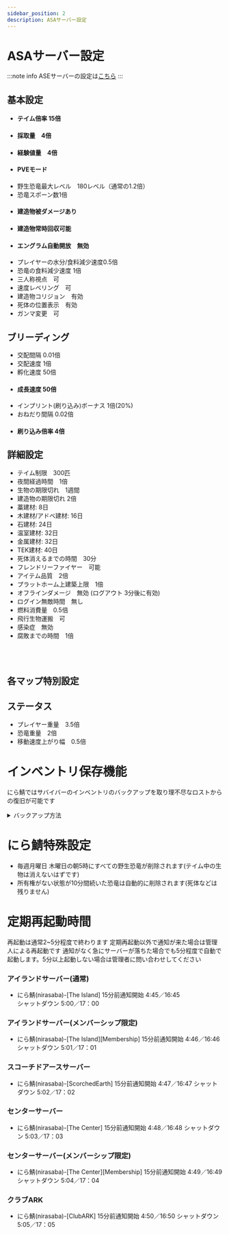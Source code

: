 ```yaml
---
sidebar_position: 2
description: ASAサーバー設定
---
```


# ASAサーバー設定
:::note info 
ASEサーバーの設定は[こちら](/docs/ase/setting.md)
:::
## 基本設定
- <h4>テイム倍率 15倍</h4>
- <h4>採取量　4倍</h4>
- <h4>経験値量　4倍</h4>
- <h4>PVEモード</h4>
- 野生恐竜最大レベル　180レベル（通常の1.2倍）
- 恐竜スポーン数1倍
- <h4>建造物被ダメージあり</h4>
- <h4>建造物常時回収可能</h4>
- <h4>エングラム自動開放　無効</h4>
- プレイヤーの水分/食料減少速度0.5倍
- 恐竜の食料減少速度 1倍
- 三人称視点　可
- 速度レベリング　可
- 建造物コリジョン　有効
- 死体の位置表示　有効
- ガンマ変更　可

## ブリーディング
- 交配間隔 0.01倍
- 交配速度 1倍
- 孵化速度 50倍
- <h4>成長速度 50倍</h4>
- インプリント(刷り込み)ボーナス 1倍(20%)
- おねだり間隔 0.02倍
- <h4>刷り込み倍率 4倍</h4>
## 詳細設定
- テイム制限　300匹
- 夜間経過時間　1倍
- 生物の期限切れ　1週間
- 建造物の期限切れ 2倍
 - 藁建材: 8日  
 - 木建材/アドベ建材: 16日  
 - 石建材: 24日  
 - 温室建材: 32日  
 - 金属建材: 32日  
 - TEK建材: 40日
- 死体消えるまでの時間　30分
- フレンドリーファイヤー　可能
- アイテム品質　2倍
- プラットホーム上建築上限　1倍
- オフラインダメージ　無効 (ログアウト 3分後に有効)
- ログイン無敵時間　無し
- 燃料消費量　0.5倍
- 飛行生物運搬　可
- 感染症　無効
- 腐敗までの時間　1倍  <br></br><br></br>
## 各マップ特別設定



## ステータス
- プレイヤー重量　3.5倍
- 恐竜重量　2倍
- 移動速度上がり幅　0.5倍

# インベントリ保存機能

にら鯖ではサバイバーのインベントリのバックアップを取り理不尽なロストからの復旧が可能です

<details>
  <summary>バックアップ方法</summary>
   - 自動バックアップ
   初期状態から30分に一回バックアップが作成されますこれは過去24時間分が保存されています
   - 手動バックアップ
   ボス戦前やサーバー移動前などロストの危険性が高いときや、絶対失いたくない荷物を持つときなどに手動でバックアップを作成できます これは過去10回分が保存されます
   バックアップ手順 メニュー(メインメニューや設定を変える画面)にある Force Invebtory Save というボタンを押すことでバックアップができます

   - 復元方法 サポートにて普及の申請をしてください その時 何が起きたのか 何時のデータで復旧を希望するのかなど細かく書くようにお願いします
</details>


# にら鯖特殊設定
- 毎週月曜日 木曜日の朝5時にすべての野生恐竜が削除されます(テイム中の生物は消えないはずです)
- 所有権がない状態が10分間続いた恐竜は自動的に削除されます(死体などは残りません)
# 定期再起動時間
再起動は通常2~5分程度で終わります
定期再起動以外で通知が来た場合は管理人による再起動です
通知がなく急にサーバーが落ちた場合でも5分程度で自動で起動します。5分以上起動しない場合は管理者に問い合わせしてください
### アイランドサーバー(通常)
- にら鯖(nirasaba)-[The Island]
15分前通知開始 4:45／16:45  
シャットダウン 5:00／17：00
### アイランドサーバー(メンバーシップ限定)
- にら鯖(nirasaba)-[The Island][Membership]
15分前通知開始 4:46／16:46
シャットダウン 5:01／17：01 
### スコーチドアースサーバー
- にら鯖(nirasaba)-[ScorchedEarth]
15分前通知開始  4:47／16:47 
シャットダウン 5:02／17：02 
### センターサーバー
- にら鯖(nirasaba)-[The Center]
15分前通知開始 4:48／16:48 
シャットダウン 5:03／17：03 
### センターサーバー(メンバーシップ限定)
- にら鯖(nirasaba)-[The Center][Membership]
15分前通知開始 4:49／16:49 
シャットダウン 5:04／17：04 
### クラブARK
- にら鯖(nirasaba)-[ClubARK]
15分前通知開始 4:50／16:50 
シャットダウン 5:05／17：05